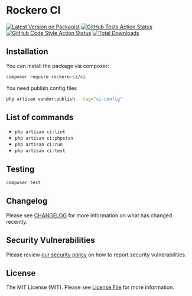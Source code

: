 # Rockero CI

[![Latest Version on Packagist](https://img.shields.io/packagist/v/rockero-cz/ci.svg?style=flat-square)](https://packagist.org/packages/rockero-cz/ci)
[![GitHub Tests Action Status](https://img.shields.io/github/workflow/status/rockero-cz/ci/run-tests?label=tests)](https://github.com/rockero-cz/ci/actions?query=workflow%3Arun-tests+branch%3Amain)
[![GitHub Code Style Action Status](https://img.shields.io/github/workflow/status/rockero-cz/ci/Fix%20PHP%20code%20style%20issues?label=code%20style)](https://github.com/rockero-cz/ci/actions?query=workflow%3A"Fix+PHP+code+style+issues"+branch%3Amain)
[![Total Downloads](https://img.shields.io/packagist/dt/rockero-cz/ci.svg?style=flat-square)](https://packagist.org/packages/spatie/ci)

## Installation

You can install the package via composer:

```bash
composer require rockero-cz/ci
```

You need publish config files

```bash
php artisan vendor:publish --tag="ci-config"
```

## List of commands

- `php artisan ci:lint`
- `php artisan ci:phpstan`
- `php artisan ci:run`
- `php artisan ci:test`

## Testing

```bash
composer test
```

## Changelog

Please see [CHANGELOG](CHANGELOG.md) for more information on what has changed recently.


## Security Vulnerabilities

Please review [our security policy](../../security/policy) on how to report security vulnerabilities.

## License

The MIT License (MIT). Please see [License File](LICENSE.md) for more information.
